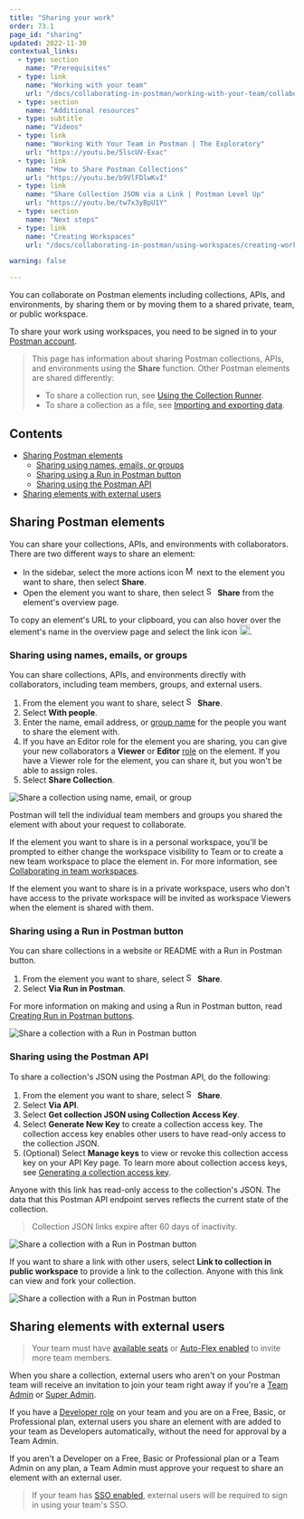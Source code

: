 ```yaml
---
title: "Sharing your work"
order: 73.1
page_id: "sharing"
updated: 2022-11-30
contextual_links:
  - type: section
    name: "Prerequisites"
  - type: link
    name: "Working with your team"
    url: "/docs/collaborating-in-postman/working-with-your-team/collaboration-overview/"
  - type: section
    name: "Additional resources"
  - type: subtitle
    name: "Videos"
  - type: link
    name: "Working With Your Team in Postman | The Exploratory"
    url: "https://youtu.be/5lscUV-Exac"
  - type: link
    name: "How to Share Postman Collections"
    url: "https://youtu.be/b9VlFDlwKvI"
  - type: link
    name: "Share Collection JSON via a Link | Postman Level Up"
    url: "https://youtu.be/tw7x3yBpU1Y"
  - type: section
    name: "Next steps"
  - type: link
    name: "Creating Workspaces"
    url: "/docs/collaborating-in-postman/using-workspaces/creating-workspaces/"

warning: false

---
```


You can collaborate on Postman elements including collections, APIs, and environments, by sharing them or by moving them to a shared private, team, or public workspace.

To share your work using workspaces, you need to be signed in to your [Postman account](/docs/getting-started/postman-account/).

> This page has information about sharing Postman collections, APIs, and environments using the **Share** function. Other Postman elements are shared differently:
>
> * To share a collection run, see [Using the Collection Runner](/docs/running-collections/intro-to-collection-runs/).
> * To share a collection as a file, see [Importing and exporting data](/docs/getting-started/importing-and-exporting-data/).

## Contents

* [Sharing Postman elements](#sharing-postman-elements)
    * [Sharing using names, emails, or groups](#sharing-using-names-emails-or-groups)
    * [Sharing using a Run in Postman button](#sharing-using-a-run-in-postman-button)
    * [Sharing using the Postman API](#sharing-using-the-postman-api)
* [Sharing elements with external users](#sharing-elements-with-external-users)

## Sharing Postman elements

You can share your collections, APIs, and environments with collaborators. There are two different ways to share an element:

* In the sidebar, select the more actions icon <img alt="More actions icon" src="https://assets.postman.com/postman-docs/icon-more-actions-v9.jpg#icon" width="16px"> next to the element you want to share, then select **Share**.
* Open the element you want to share, then select <img alt="Share icon" src="https://assets.postman.com/postman-docs/icon-share.jpg#icon" width="16px"> **Share** from the element's overview page.

To copy an element's URL to your clipboard, you can also hover over the element's name in the overview page and select the link icon <img alt="Link icon" src="https://assets.postman.com/postman-docs/icon-workspace-link-v9.jpg#icon" width="18px">.

### Sharing using names, emails, or groups

You can share collections, APIs, and environments directly with collaborators, including team members, groups, and external users.

1. From the element you want to share, select <img alt="Share icon" src="https://assets.postman.com/postman-docs/icon-share.jpg#icon" width="16px"> **Share**.
1. Select **With people**.
1. Enter the name, email address, or [group name](/docs/administration/managing-your-team/user-groups/) for the people you want to share the element with.
1. If you have an Editor role for the element you are sharing, you can give your new collaborators a **Viewer** or **Editor** [role](/docs/collaborating-in-postman/roles-and-permissions/) on the element. If you have a Viewer role for the element, you can share it, but you won't be able to assign roles.
1. Select **Share Collection**.

<img alt="Share a collection using name, email, or group" src="https://assets.postman.com/postman-docs/v10/share-element-with-people-v10.jpg"/>

Postman will tell the individual team members and groups you shared the element with about your request to collaborate.

If the element you want to share is in a personal workspace, you'll be prompted to either change the workspace visibility to Team or to create a new team workspace to place the element in. For more information, see [Collaborating in team workspaces](/docs/collaborating-in-postman/working-with-your-team/collaborating-in-team-workspaces/).

If the element you want to share is in a private workspace, users who don't have access to the private workspace will be invited as workspace Viewers when the element is shared with them.

### Sharing using a Run in Postman button

You can share collections in a website or README with a Run in Postman button.

<!-- vale Postman.Avoid = NO -->

1. From the element you want to share, select <img alt="Share icon" src="https://assets.postman.com/postman-docs/icon-share.jpg#icon" width="16px"> **Share**.
1. Select **Via Run in Postman**.

<!-- vale Postman.Avoid = YES -->

For more information on making and using a Run in Postman button, read [Creating Run in Postman buttons](/docs/publishing-your-api/run-in-postman/creating-run-button/).

<img alt="Share a collection with a Run in Postman button" src="https://assets.postman.com/postman-docs/v10/share-collection-run-in-postman-v10.jpg"/>

### Sharing using the Postman API

To share a collection's JSON using the Postman API, do the following:

<!-- vale Postman.Avoid = NO -->

1. From the element you want to share, select <img alt="Share icon" src="https://assets.postman.com/postman-docs/icon-share.jpg#icon" width="16px"> **Share**.
1. Select **Via API**.
1. Select **Get collection JSON using Collection Access Key**.
1. Select **Generate New Key** to create a collection access key. The collection access key enables other users to have read-only access to the collection JSON.
1. (Optional) Select **Manage keys** to view or revoke this collection access key on your API Key page. To learn more about collection access keys, see [Generating a collection access key](/docs/developer/intro-api/#generating-a-collection-access-key).

<!-- vale Postman.Avoid = YES -->

Anyone with this link has read-only access to the collection's JSON. The data that this Postman API endpoint serves reflects the current state of the collection.

> Collection JSON links expire after 60 days of inactivity.

<img alt="Share a collection with a Run in Postman button" src="https://assets.postman.com/postman-docs/v10/share-collection-via-api-v10.jpg"/>

If you want to share a link with other users, select **Link to collection in public workspace** to provide a link to the collection. Anyone with this link can view and fork your collection.

<img alt="Share a collection with a Run in Postman button" src="https://assets.postman.com/postman-docs/v10/share-collection-link-v10.jpg"/>

## Sharing elements with external users

> Your team must have [available seats](/docs/administration/billing/#changing-your-plan) or [Auto-Flex enabled](/docs/administration/billing/#using-auto-flex) to invite more team members.

When you share a collection, external users who aren't on your Postman team will receive an invitation to join your team right away if you're a [Team Admin](/docs/collaborating-in-postman/roles-and-permissions/#team-roles) or [Super Admin](/docs/collaborating-in-postman/roles-and-permissions/#team-roles).

If you have a [Developer role](/docs/collaborating-in-postman/roles-and-permissions/#team-roles) on your team and you are on a Free, Basic, or Professional plan, external users you share an element with are added to your team as Developers automatically, without the need for approval by a Team Admin.

If you aren't a Developer on a Free, Basic or Professional plan or a Team Admin on any plan, a Team Admin must approve your request to share an element with an external user.

> If your team has [SSO enabled](/docs/administration/sso/intro-sso/), external users will be required to sign in using your team's SSO.
